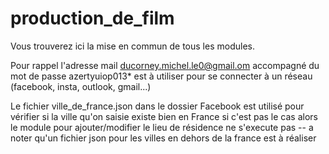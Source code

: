 # production_de_film

Vous trouverez ici la mise en commun de tous les modules.

Pour rappel l'adresse mail ducorney.michel.le0@gmail.om accompagné du mot de passe azertyuiop013* est à utiliser pour se connecter à un réseau (facebook, insta, outlook, gmail...)

Le fichier ville_de_france.json dans le dossier Facebook est utilisé pour vérifier si la ville qu'on saisie existe bien en France si c'est pas le cas alors le module pour ajouter/modifier le lieu de résidence ne s'execute pas -- a noter qu'un fichier json pour les villes en dehors de la france est à réaliser
